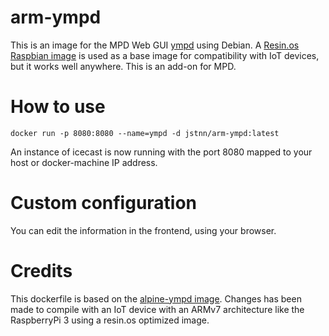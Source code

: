 # arm-ympd

This is an image for the MPD Web GUI [ympd](https://www.ympd.org/) using Debian. A [Resin.os Raspbian image](https://hub.docker.com/r/resin/rpi-raspbian/) is used as a base image for compatibility with IoT devices, but it works well anywhere. This is an add-on for MPD.

# How to use 

    docker run -p 8080:8080 --name=ympd -d jstnn/arm-ympd:latest

An instance of icecast is now running with the port 8080 mapped to your host or docker-machine IP address.

# Custom configuration 

You can edit the information in the frontend, using your browser.

# Credits

This dockerfile is based on the [alpine-ympd image](https://hub.docker.com/r/vitiman/alpine-ympd/). Changes has been made to compile with an IoT device with an ARMv7 architecture like the RaspberryPi 3 using a resin.os optimized image.

